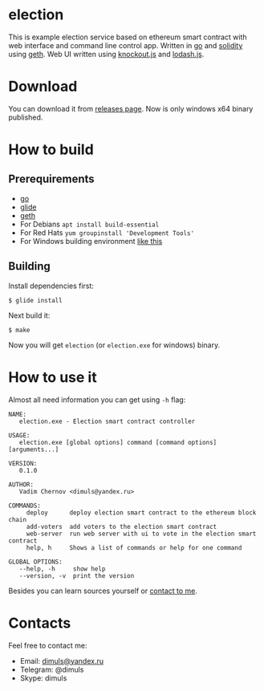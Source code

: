 # election
This is example election service based on ethereum smart contract with web interface and command line control app. Written in [go](https://golang.org/) and [solidity](https://github.com/ethereum/solidity) using [geth](https://github.com/ethereum/go-ethereum/). Web UI written using [knockout.js](http://knockoutjs.com/) and [lodash.js](https://lodash.com/).

# Download

You can download it from [releases page](https://github.com/someanon/election/releases). Now is only windows x64 binary published.

# How to build

## Prerequirements 

* [go](https://golang.org/dl/)
* [glide](https://glide.sh/)
* [geth](https://github.com/ethereum/go-ethereum/wiki/Building-Ethereum)
* For Debians `apt install build-essential`
* For Red Hats `yum groupinstall 'Development Tools'` 
* For Windows building environment [like this](https://github.com/orlp/dev-on-windows/wiki/Installing-GCC--&-MSYS2)

## Building

Install dependencies first:
```
$ glide install
```

Next build it:
```
$ make
```

Now you will get `election` (or `election.exe` for windows) binary.

# How to use it

Almost all need information you can get using `-h` flag:
 
```
NAME:
   election.exe - Election smart contract controller

USAGE:
   election.exe [global options] command [command options] [arguments...]

VERSION:
   0.1.0

AUTHOR:
   Vadim Chernov <dimuls@yandex.ru>

COMMANDS:
     deploy      deploy election smart contract to the ethereum block chain
     add-voters  add voters to the election smart contract
     web-server  run web server with ui to vote in the election smart contract
     help, h     Shows a list of commands or help for one command

GLOBAL OPTIONS:
   --help, -h     show help
   --version, -v  print the version
```
 
Besides you can learn sources yourself or [contact to me](#contacts).

# Contacts

Feel free to contact me:

* Email: dimuls@yandex.ru
* Telegram: @dimuls
* Skype: dimuls

